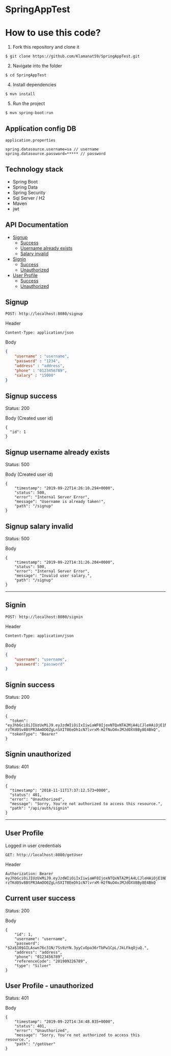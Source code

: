 # SpringAppTest

# How to use this code?

1. Fork this repository and clone it
  
  ```
  $ git clone https://github.com/Klamanat59/SpringAppTest.git
  ```
  
2. Navigate into the folder  

  ```
  $ cd SpringAppTest
  ```

4. Install dependencies

  ```
  $ mvn install
  ```

5. Run the project

  ```
  $ mvn spring-boot:run
  ```

## Application config DB
```
application.properties

spring.datasource.username=sa // username
spring.datasource.password=***** // password
```

## Technology stack
- Spring Boot
- Spring Data
- Spring Security
- Sql Server / H2
- Maven
- jwt

## API Documentation

- [Signup](#signup)
    - [Success](#signup-success)
    - [Username already exists](#signup-username-already-exists)
    - [Salary invalid](#signup-salary-invalid)
- [Signin](#signin)
    - [Success](#signin-success)
    - [Unauthorized](#signin-unauthorized)
- [User Profile](#user-profile)
    - [Success](#current-user-success)
    - [Unauthorized](#user-profile---unauthorized)

## Signup

```
POST: http://localhost:8080/signup
```

Header
```
Content-Type: application/json
```

Body
``` json
{
	"username" : "username",
	"password" : "1234",
	"address" : "address",
	"phone" : "0123456789",
	"salary" : "15000"
}
```

## Signup success 
Status: 200

Body (Created user id)
```
{
  "id": 1
}
```

## Signup username already exists
Status: 500

Body (Created user id)
```
{
    "timestamp": "2019-09-22T14:26:10.294+0000",
    "status": 500,
    "error": "Internal Server Error",
    "message": "Username is already taken!",
    "path": "/signup"
}
```

## Signup salary invalid
Status: 500

Body
```
{
    "timestamp": "2019-09-22T14:31:26.204+0000",
    "status": 500,
    "error": "Internal Server Error",
    "message": "Invalid user salary.",
    "path": "/signup"
}
```

***

## Signin
```
POST: http://localhost:8080/signin
```

Header
```
Content-Type: application/json
```

Body
``` json
{
	"username": "username",
	"password": "password"
}
```

## Signin success 
Status: 200

Body
```
{
  "token": "eyJhbGciOiJIUzUxMiJ9.eyJzdWIiOiIxIiwiaWF0IjoxNTQxNTA2MjA4LCJleHAiOjE1NDIxMTEwMDh9.xRU2vmXUvtHmrL_BDKm-rzTKd0Sv8BtPR3AmOO0ZgLnSXIT0EeDh1cN7lvrxM-H2fNuO4vJMJdOXV8By8E4BkQ",
  "tokenType": "Bearer"
}
```

## Signin unauthorized 
Status: 401

Body
```
{
  "timestamp": "2018-11-11T17:37:12.573+0000",
  "status": 401,
  "error": "Unauthorized",
  "message": "Sorry, You're not authorized to access this resource.",
  "path": "/api/auth/signin"
}
```
***

## User Profile
Logged in user credentials

```
GET: http://localhost:8080/getUser
```

Header
```
Authorization: Bearer eyJhbGciOiJIUzUxMiJ9.eyJzdWIiOiIxIiwiaWF0IjoxNTQxNTA2MjA4LCJleHAiOjE1NDIxMTEwMDh9.xRU2vmXUvtHmrL_BDKm-rzTKd0Sv8BtPR3AmOO0ZgLnSXIT0EeDh1cN7lvrxM-H2fNuO4vJMJdOXV8By8E4BkQ
```

## Current user success 
Status: 200

Body
```
{
    "id": 1,
    "username": "username",
    "password": "$2a$10$GILAswn76c31N/7Ss9zYN.3yyCvOpa36rTbPw1CpL/JkLFkqOjuQ.",
    "address": "address",
    "phone": "0123456789",
    "referenceCode": "201909226789",
    "type": "Silver"
}
```


## User Profile - unauthorized 
Status: 401

Body
```
{
    "timestamp": "2019-09-22T14:34:48.035+0000",
    "status": 401,
    "error": "Unauthorized",
    "message": "Sorry, You're not authorized to access this resource.",
    "path": "/getUser"
}
```
